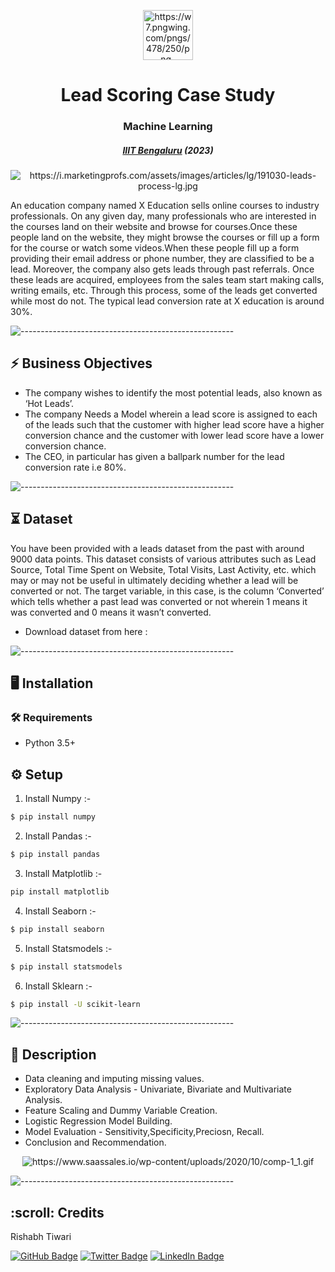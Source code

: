 <p align="center"> 
  <img src="https://w7.pngwing.com/pngs/478/250/png-transparent-red-aim-target-sales-elements-thumbnail.png" alt="https://w7.pngwing.com/pngs/478/250/png-transparent-red-aim-target-sales-elements-thumbnail.png" width="80px" height="80px">
</p>
<h1 align="center"> Lead Scoring Case Study
 </h1>
 <h3 align="center">  Machine Learning  </h3>
 <h5 align="center">  <a href="https://www.concordia.ca/">IIIT Bengaluru</a> (2023) </h5>
 
 <p align="center">
     <img src="https://i.marketingprofs.com/assets/images/articles/lg/191030-leads-process-lg.jpg" alt="https://i.marketingprofs.com/assets/images/articles/lg/191030-leads-process-lg.jpg">
 
 
 
 
 An education company named X Education sells online courses to industry professionals. On any given day, many professionals who are interested in the courses land on their website and browse for courses.Once these people land on the website, they might browse the courses or fill up a form for the course or watch some videos.When these people fill up a form providing their email address or phone number, they are classified to be a lead. Moreover, the company also gets leads through past referrals. Once these leads are acquired, employees from the sales team start making calls, writing emails, etc. Through this process, some of the leads get converted while most do not. The typical lead conversion rate at X education is around 30%.
 
 
 ![-----------------------------------------------------](https://raw.githubusercontent.com/andreasbm/readme/master/assets/lines/rainbow.png)
 
 

<h2> ⚡️ Business Objectives</h2>

- The company wishes to identify the most potential leads, also known as ‘Hot Leads’.
- The company Needs a Model wherein a lead score is assigned to each of the leads such that the customer with higher lead score have a higher conversion chance and the customer with lower lead score have a lower conversion chance.
- The CEO, in particular has given a ballpark number for the lead conversion rate i.e 80%.

 ![-----------------------------------------------------](https://raw.githubusercontent.com/andreasbm/readme/master/assets/lines/rainbow.png)
 
 ## ⏳ Dataset
 
 You have been provided with a leads dataset from the past with around 9000 data points. This dataset consists of various attributes such as Lead Source, Total Time Spent on Website, Total Visits, Last Activity, etc. which may or may not be useful in ultimately deciding whether a lead will be converted or not. The target variable, in this case, is the column ‘Converted’ which tells whether a past lead was converted or not wherein 1 means it was converted and 0 means it wasn’t converted.
 
 - Download dataset from here :
 
 
![-----------------------------------------------------](https://raw.githubusercontent.com/andreasbm/readme/master/assets/lines/rainbow.png)

## :desktop_computer:	Installation

### :hammer_and_wrench: Requirements
* Python 3.5+  
## :gear: Setup
1. Install Numpy :-
```bash
$ pip install numpy
```
2. Install Pandas :-
```bash
$ pip install pandas
```
3. Install Matplotlib :-
```bash
pip install matplotlib
```
4. Install Seaborn :-
```bash
$ pip install seaborn
```
5. Install Statsmodels :-
```bash
$ pip install statsmodels
```
6. Install Sklearn :-
```bash
$ pip install -U scikit-learn
```

![-----------------------------------------------------](https://raw.githubusercontent.com/andreasbm/readme/master/assets/lines/rainbow.png)

## 📝 Description

- Data cleaning and imputing missing values.
- Exploratory Data Analysis - Univariate, Bivariate and Multivariate Analysis.
- Feature Scaling and Dummy Variable Creation.
- Logistic Regression Model Building.
- Model Evaluation - Sensitivity,Specificity,Preciosn, Recall.
- Conclusion and Recommendation.

<p align="center"> 
   <img src="https://www.saassales.io/wp-content/uploads/2020/10/comp-1_1.gif" alt="https://www.saassales.io/wp-content/uploads/2020/10/comp-1_1.gif">

![-----------------------------------------------------](https://raw.githubusercontent.com/andreasbm/readme/master/assets/lines/rainbow.png)

<!-- CREDITS -->
 <h2 id="credits"> :scroll: Credits</h2>
 
 Rishabh Tiwari
 
 [![GitHub Badge](https://img.shields.io/badge/GitHub-100000?style=for-the-badge&logo=github&logoColor=white)](https://github.com/irishabhtiwari)
 [![Twitter Badge](https://img.shields.io/badge/Twitter-1DA1F2?style=for-the-badge&logo=twitter&logoColor=white)](https://twitter.com/irishabhtiwari)
 [![LinkedIn Badge](https://img.shields.io/badge/LinkedIn-0077B5?style=for-the-badge&logo=linkedin&logoColor=white)](https://www.linkedin.com/in/smsrishabh)


